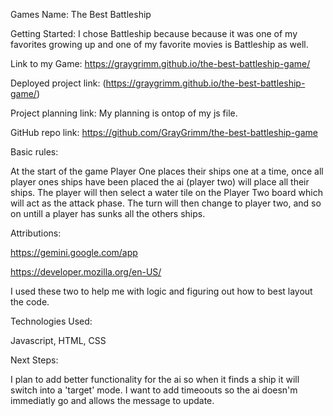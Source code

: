 Games Name: The Best Battleship

Getting Started:
I chose Battleship because because it was one of my favorites growing up and one of my favorite movies is Battleship as well.

Link to my Game: https://graygrimm.github.io/the-best-battleship-game/

Deployed project link: (https://graygrimm.github.io/the-best-battleship-game/)


Project planning link: My planning is ontop of my js file.

GitHub repo link: https://github.com/GrayGrimm/the-best-battleship-game


Basic rules:

At the start of the game Player One places their ships one at a time, once all player ones ships have been placed the ai (player two) will place all their ships. The player will then select a water tile on the Player Two board which will act as the attack phase. The turn will then change to player two, and so on untill a player has sunks all the others ships.

Attributions:

https://gemini.google.com/app

https://developer.mozilla.org/en-US/

I used these two to help me with logic and figuring out how to best layout the code.

Technologies Used:

Javascript, HTML, CSS

Next Steps:

I plan to add better functionality for the ai so when it finds a ship it will switch into a 'target' mode. I want to add timeoouts so the ai doesn'm immediatly go and allows the message to update. 